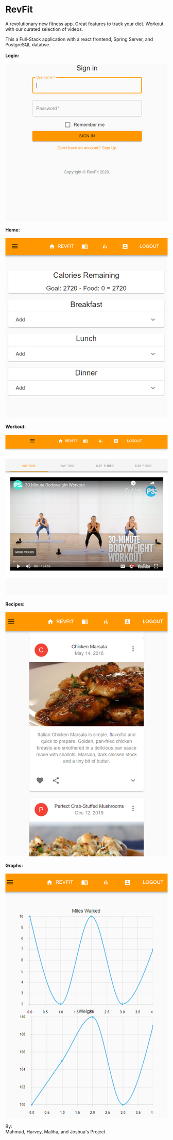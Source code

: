 # RevFit
A revolutionary new fitness app. Great features to track your diet. Workout with our curated selection of videos.

This a Full-Stack application with a react frontend, Spring Server, and PostgreSQL databse. <br>
<br>
**Login:** <br>
<br>
![Login Screen](/RevFit%20Login.PNG) 
<br>
<br>
**Home:** <br>
<br>
![Home Screen](/RevFit%20Home.PNG)
<br>
<br>
**Workout:**<br>
<br>
![Workout Screen](/RevFit%20Workout.PNG)
<br>
<br>
**Recipes:**<br>
<br>
![Recipes Screen](/RevFit%20Library.PNG)
<br>
<br>
**Graphs:**<br>
<br>
![Graphs Screen](/RevFit%20Graph.PNG)
<br>

By:<br>
Mahmud, Harvey, Maliha, and Joshua's Project
